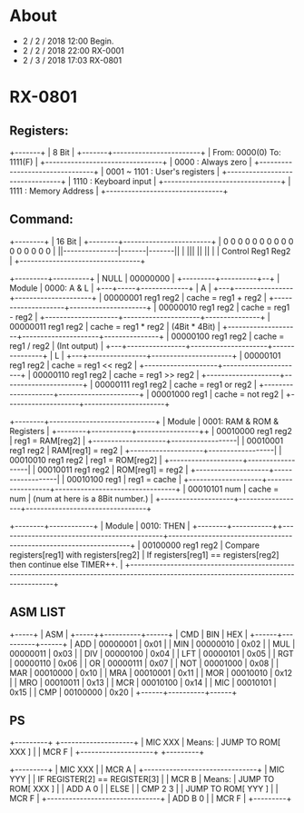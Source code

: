 # About
 * 2 / 2 / 2018   12:00 Begin.
 * 2 / 2 / 2018   22:00 RX-0001
 * 2 / 3 / 2018   17:03	RX-0801

# RX-0801
## Registers:
+-------+
| 8 Bit |
+-------+------------------------+
| From: 0000(0) To: 1111(F)      |
+--------------------------------+
| 0000        : Always zero      |
+--------------------------------+
| 0001 ~ 1101 : User's registers |
+--------------------------------+
| 1110        : Keyboard input   |
+--------------------------------+
| 1111        : Memory Address   |
+--------------------------------+

## Command:
+--------+
| 16 Bit |
+--------+------------------------+
| 0 0 0 0 0 0 0 0 0 0 0 0 0 0 0 0 |
||---------------|-------|-------||
|       |||          ||      ||   |
|     Control       Reg1    Reg2  |
+---------------------------------+


+---------+----------+
| NULL    | 00000000 |
+---------+----------+--+
| Module  | 0000: A & L |
+---+-----+-------------+
| A |
+---+----------------+---------------------+
| 00000001 reg1 reg2 | cache = reg1 + reg2 |
+--------------------+---------------------+
| 00000010 reg1 reg2 | cache = reg1 - reg2 |
+--------------------+---------------------+---------------+
| 00000011 reg1 reg2 | cache = reg1 * reg2 | (4Bit * 4Bit) |
+--------------------+---------------------+---------------+
| 00000100 reg1 reg2 | cache = reg1 / reg2 | (Int output)  |
+---+----------------+---------------------+---------------+
| L |
+---+----------------+----------------------+
| 00000101 reg1 reg2 | cache = reg1 << reg2 |
+--------------------+----------------------+
| 00000110 reg1 reg2 | cache = reg1 >> reg2 |
+--------------------+----------------------+
| 00000111 reg1 reg2 | cache = reg1 or reg2 |
+--------------------+----------------------+
| 00001000 reg1      | cache = not reg2     |
+--------------------+----------------------+

+--------+-----------------------------+
| Module | 0001: RAM & ROM & Registers |
+--------+-----------+-----------------++
| 00010000 reg1 reg2 | reg1 = RAM[reg2] |
+--------------------+------------------|
| 00010001 reg1 reg2 | RAM[reg1] = reg2 |
+--------------------+------------------|
| 00010010 reg1 reg2 | reg1 = ROM[reg2] |
+--------------------+------------------|
| 00010011 reg1 reg2 | ROM[reg1] = reg2 |
+--------------------+------------------|
| 00010100 reg1      | reg1 = cache     |
+--------------------+------------------+---------------------------------+
| 00010101 num       | cache = num      | (num at here is a 8Bit number.) |
+--------------------+------------------+---------------------------------+

+--------+------------+
| Module | 0010: THEN |
+--------+-----------++---------------------------------------------+-------------------------------------------------------------------+
| 00100000 reg1 reg2 | Compare registers[reg1] with registers[reg2] | If registers[reg1] == registers[reg2] then continue else TIMER++. |
+---------------------------------------------------------------------------------------------------------------------------------------+

## ASM LIST
+-----+
| ASM |
+-----++----------+------+
| CMD  | BIN      | HEX  |
+------+----------+------+
| ADD  | 00000001 | 0x01 |
| MIN  | 00000010 | 0x02 |
| MUL  | 00000011 | 0x03 |
| DIV  | 00000100 | 0x04 |
| LFT  | 00000101 | 0x05 |
| RGT  | 00000110 | 0x06 |
| OR   | 00000111 | 0x07 |
| NOT  | 00001000 | 0x08 |
| MAR  | 00010000 | 0x10 |
| MRA  | 00010001 | 0x11 |
| MOR  | 00010010 | 0x12 |
| MRO  | 00010011 | 0x13 |
| MCR  | 00010100 | 0x14 |
| MIC  | 00010101 | 0x15 |
| CMP  | 00100000 | 0x20 |
+------+----------+------+

## PS
+---------+        +--------------------+
| MIC XXX | Means: | JUMP TO ROM[ XXX ] |
| MCR F   |        +--------------------+
+---------+

+---------+
| MIC XXX |
| MCR A   |        +-------------------------------+
| MIC YYY |        | IF REGISTER[2] == REGISTER[3] |
| MCR B   | Means: | JUMP TO ROM[ XXX ]            |
| ADD A 0 |        | ELSE                          |
| CMP 2 3 |        | JUMP TO ROM[ YYY ]            |
| MCR F   |        +-------------------------------+
| ADD B 0 |
| MCR F   |
+---------+
